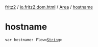 [fritz2](../../index.md) / [io.fritz2.dom.html](../index.md) / [Area](index.md) / [hostname](./hostname.md)

# hostname

`var hostname: Flow<`[`String`](https://kotlinlang.org/api/latest/jvm/stdlib/kotlin/-string/index.html)`>`